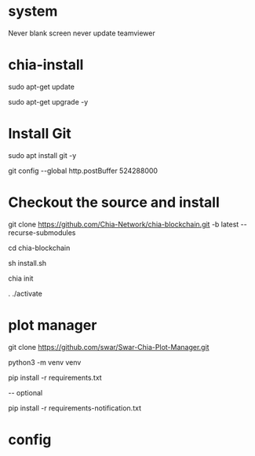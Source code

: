 # system
Never blank screen
never update
teamviewer



# chia-install


sudo apt-get update

sudo apt-get upgrade -y


# Install Git
sudo apt install git -y


git config --global http.postBuffer 524288000


# Checkout the source and install
git clone https://github.com/Chia-Network/chia-blockchain.git -b latest --recurse-submodules


cd chia-blockchain


sh install.sh


chia init

. ./activate


# plot manager

git clone https://github.com/swar/Swar-Chia-Plot-Manager.git



python3 -m venv venv

pip install -r requirements.txt



-- optional 

pip install -r requirements-notification.txt


# config


